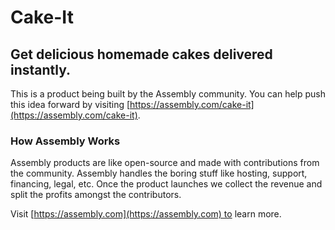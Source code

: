 # Cake-It

## Get delicious homemade cakes delivered instantly.

This is a product being built by the Assembly community. You can help push this idea forward by visiting [https://assembly.com/cake-it](https://assembly.com/cake-it).

### How Assembly Works

Assembly products are like open-source and made with contributions from the community. Assembly handles the boring stuff like hosting, support, financing, legal, etc. Once the product launches we collect the revenue and split the profits amongst the contributors.

Visit [https://assembly.com](https://assembly.com) to learn more.
